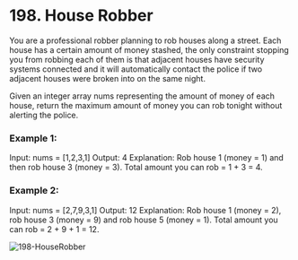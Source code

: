 # 198. House Robber

You are a professional robber planning to rob houses along a street. Each house has a certain amount of money stashed, the only constraint stopping you from robbing 
each of them is that adjacent houses have security systems connected and it will automatically contact the police if two adjacent houses were broken into on the same night.

Given an integer array nums representing the amount of money of each house, return the maximum amount of money you can rob tonight without alerting the police.

### Example 1:
Input: nums = [1,2,3,1]
Output: 4
Explanation: Rob house 1 (money = 1) and then rob house 3 (money = 3).
Total amount you can rob = 1 + 3 = 4.

### Example 2:
Input: nums = [2,7,9,3,1]
Output: 12
Explanation: Rob house 1 (money = 2), rob house 3 (money = 9) and rob house 5 (money = 1).
Total amount you can rob = 2 + 9 + 1 = 12.

![198-HouseRobber](https://github.com/ReddyDivya/rd-Leetcode-solutions/assets/34181144/f8434593-edc3-405f-b1f6-069ce79c8984)



